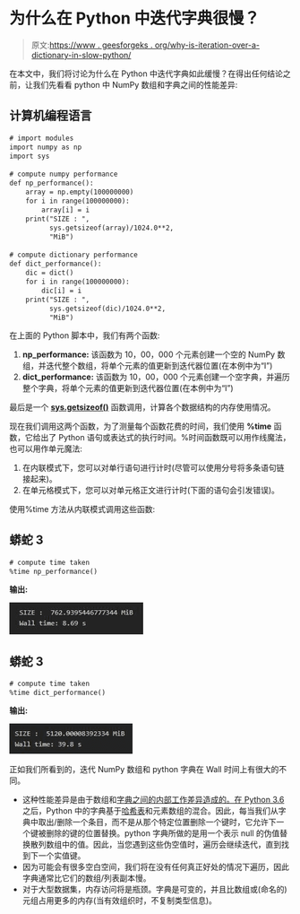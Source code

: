 # 为什么在 Python 中迭代字典很慢？

> 原文:[https://www . geesforgeks . org/why-is-iteration-over-a-dictionary-in-slow-python/](https://www.geeksforgeeks.org/why-is-iterating-over-a-dictionary-slow-in-python/)

在本文中，我们将讨论为什么在 Python 中迭代字典如此缓慢？在得出任何结论之前，让我们先看看 python 中 NumPy 数组和字典之间的性能差异:

## 计算机编程语言

```
# import modules
import numpy as np
import sys

# compute numpy performance
def np_performance():
    array = np.empty(100000000)
    for i in range(100000000):
        array[i] = i
    print("SIZE : ", 
          sys.getsizeof(array)/1024.0**2, 
          "MiB")

# compute dictionary performance
def dict_performance():
    dic = dict()
    for i in range(100000000):
        dic[i] = i
    print("SIZE : ", 
          sys.getsizeof(dic)/1024.0**2, 
          "MiB")
```

在上面的 Python 脚本中，我们有两个函数:

1.  **np_performance:** 该函数为 10，00，000 个元素创建一个空的 NumPy 数组，并迭代整个数组，将单个元素的值更新到迭代器位置(在本例中为“I”)
2.  **dict_performance:** 该函数为 10，00，000 个元素创建一个空字典，并遍历整个字典，将单个元素的值更新到迭代器位置(在本例中为“I”)

最后是一个 [**sys.getsizeof()**](https://www.geeksforgeeks.org/difference-between-__sizeof__-and-getsizeof-method-python/) 函数调用，计算各个数据结构的内存使用情况。

现在我们调用这两个函数，为了测量每个函数花费的时间，我们使用 **%time** 函数，它给出了 Python 语句或表达式的执行时间。%时间函数既可以用作线魔法，也可以用作单元魔法:

1.  在内联模式下，您可以对单行语句进行计时(尽管可以使用分号将多条语句链接起来)。
2.  在单元格模式下，您可以对单元格正文进行计时(下面的语句会引发错误)。

使用%time 方法从内联模式调用这些函数:

## 蟒蛇 3

```
# compute time taken
%time np_performance()
```

**输出:**

![](img/25fd9d0dc79a80454c3deea0afae720a.png)

## 蟒蛇 3

```
# compute time taken
%time dict_performance()
```

**输出:**

![](img/bcbff16d77e1de0ba7b86f92a212e542.png)

正如我们所看到的，迭代 NumPy 数组和 python 字典在 Wall 时间上有很大的不同。

*   这种性能差异是由于数组和[字典之间的内部工作差异造成的。在 Python 3.6](https://www.geeksforgeeks.org/python-3-6-dictionary-implementation-using-hash-tables/) 之后，Python 中的字典基于[哈希表](https://www.geeksforgeeks.org/python-3-6-dictionary-implementation-using-hash-tables/)和元素数组的混合。因此，每当我们从字典中取出/删除一个条目，而不是从那个特定位置删除一个键时，它允许下一个键被删除的键的位置替换。python 字典所做的是用一个表示 null 的伪值替换散列数组中的值。因此，当您遇到这些伪空值时，遍历会继续迭代，直到找到下一个实值键。
*   因为可能会有很多空白空间，我们将在没有任何真正好处的情况下遍历，因此字典通常比它们的数组/列表副本慢。
*   对于大型数据集，内存访问将是瓶颈。字典是可变的，并且比数组或(命名的)元组占用更多的内存(当有效组织时，不复制类型信息)。